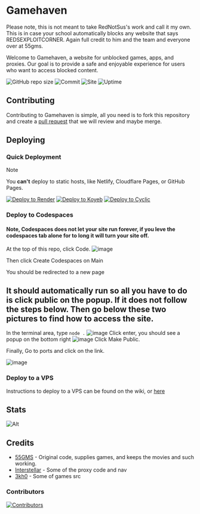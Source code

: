 # Gamehaven

Please note, this is not meant to take RedNotSus's work and call it my own. This is in case your school automatically blocks any website that says REDSEXPLOITCORNER. Again full credit to him and the team and everyone over at 55gms. 

Welcome to Gamehaven, a website for unblocked games, apps, and proxies. Our goal is to provide a safe and enjoyable experience for users who want to access blocked content.

![GitHub repo size](https://img.shields.io/github/repo-size/55gms/55gms)
![Commit](https://img.shields.io/github/commit-activity/w/55gms/55gms)
![Site](https://img.shields.io/website?url=https%3A%2F%2F55gms.com)
![Uptime](https://img.shields.io/uptimerobot/ratio/7/m793507060-97e6bef63b62591b668ced4f)

## Contributing

Contributing to Gamehaven is simple, all you need is to fork this repository and create a [pull request](https://docs.github.com/en/pull-requests/collaborating-with-pull-requests/proposing-changes-to-your-work-with-pull-requests/creating-a-pull-request) that we will review and maybe merge.

## Deploying

### Quick Deployment

> [!NOTE]
> You **can't** deploy to static hosts, like Netlify, Cloudflare Pages, or GitHub Pages.

[![Deploy to Render](https://binbashbanana.github.io/deploy-buttons/buttons/remade/render.svg)](https://render.com/deploy?repo=https://github.com/55gms/55GMS)
[![Deploy to Koyeb](https://binbashbanana.github.io/deploy-buttons/buttons/remade/koyeb.svg)](https://app.koyeb.com/deploy?type=git&repository=github.com/55gms/55GMS&branch=main&name=55gms)
[![Deploy to Cyclic](https://binbashbanana.github.io/deploy-buttons/buttons/remade/cyclic.svg)](https://app.cyclic.sh/api/app/deploy/55gms/55GMS)

### Deploy to Codespaces

#### Note, Codespaces does not let your site run forever, if you leve the codespaces tab alone for to long it will turn your site off.

At the top of this repo, click Code.
![image](https://github.com/user-attachments/assets/f39210a7-33a2-4ee8-b8da-97a894ddbf03)

Then click Create Codespaces on Main

You should be redirected to a new page

## It should automatically run so all you have to do is click public on the popup. If it does not follow the steps below. Then go below these two pictures to find how to access the site.

In the terminal area, type `node .`
![image](https://github.com/user-attachments/assets/ef75f5f1-e551-4332-8e60-7e4c8a2b563f)
Click enter, you should see a popup on the bottom right
![image](https://github.com/user-attachments/assets/7ebef636-6cde-474e-9ccc-b93f32906fe3)
Click Make Public.

Finally, Go to ports and click on the link.

![image](https://github.com/user-attachments/assets/38b12552-aedb-442e-93c9-d2cda4904e49)

### Deploy to a VPS

Instructions to deploy to a VPS can be found on the wiki, or <a href='https://github.com/55gms/55GMS/wiki'>here</a>

## Stats

![Alt](https://repobeats.axiom.co/api/embed/aa0d492e7df85dd81f1e15509991745130be77cd.svg "Repobeats analytics image")

## Credits
- [55GMS](https://github.com/55gms/55GMS) - Original code, supplies games, and keeps the movies and such working. 
- [Interstellar](https://github.com/UseInterstellar/Interstellar) - Some of the proxy code and nav
- [3kh0](https://gitlab.com/3kh0/3kh0-assets) - Some of games src

### Contributors

[![Contributors](https://contrib.rocks/image?repo=55gms/55GMS)](https://github.com/55gms/55GMS/graphs/contributors)
